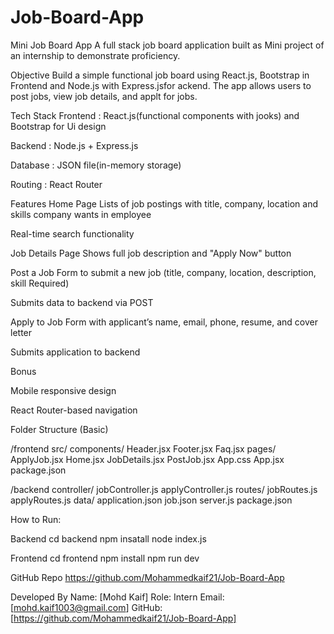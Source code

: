 # Job-Board-App
 Mini Job Board App
 A full stack job board application built as Mini project of an internship to demonstrate proficiency.

 Objective
 Build a simple functional job board using React.js, Bootstrap in Frontend and Node.js with Express.jsfor ackend. The app allows users to post jobs, view job details, and applt for jobs.

Tech Stack
Frontend : React.js(functional components with jooks) and Bootstrap for Ui design

Backend : Node.js + Express.js

Database : JSON file(in-memory storage)

Routing : React Router


Features 
Home Page
Lists of job postings with title, company, location and skills company wants in employee

Real-time search functionality

Job Details Page
Shows full job description and "Apply Now" button

Post a Job
Form to submit a new job (title, company, location, description, skill Required)

Submits data to backend via POST

Apply to Job
Form with applicant’s name, email, phone, resume, and cover letter

Submits application to backend

Bonus

Mobile responsive design

React Router-based navigation

Folder Structure (Basic)

/frontend
    src/
        components/
            Header.jsx
            Footer.jsx
            Faq.jsx
        pages/
            ApplyJob.jsx
            Home.jsx
            JobDetails.jsx
            PostJob.jsx
        App.css
        App.jsx   
    package.json         

/backend
    controller/
        jobController.js
        applyController.js
    routes/
        jobRoutes.js
        applyRoutes.js
    data/
        application.json
        job.json
    server.js
    package.json


How to Run:

Backend
cd backend
npm insatall
node index.js

Frontend
cd frontend
npm install
npm run dev

GitHub Repo
https://github.com/Mohammedkaif21/Job-Board-App

Developed By
Name: [Mohd Kaif]
Role: Intern
Email: [mohd.kaif1003@gmail.com]
GitHub: [https://github.com/Mohammedkaif21/Job-Board-App]

